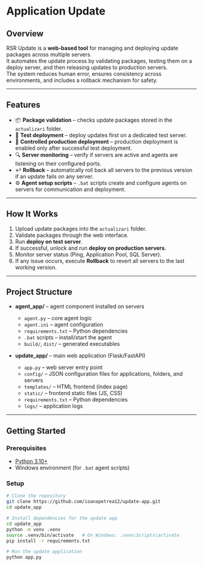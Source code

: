 # Application Update

## Overview
RSR Update is a **web-based tool** for managing and deploying update packages across multiple servers.  
It automates the update process by validating packages, testing them on a deploy server, and then releasing updates to production servers.  
The system reduces human error, ensures consistency across environments, and includes a rollback mechanism for safety.

---

## Features
- 📦 **Package validation** – checks update packages stored in the `actualizari` folder.  
- 🧪 **Test deployment** – deploy updates first on a dedicated test server.  
- 🚀 **Controlled production deployment** – production deployment is enabled only after successful test deployment.  
- 🔍 **Server monitoring** – verify if servers are active and agents are listening on their configured ports.  
- ↩️ **Rollback** – automatically roll back all servers to the previous version if an update fails on any server.  
- ⚙️ **Agent setup scripts** – `.bat` scripts create and configure agents on servers for communication and deployment.  

---

## How It Works
1. Upload update packages into the `actualizari` folder.  
2. Validate packages through the web interface.  
3. Run **deploy on test server**.  
4. If successful, unlock and run **deploy on production servers**.  
5. Monitor server status (Ping, Application Pool, SQL Server).  
6. If any issue occurs, execute **Rollback** to revert all servers to the last working version.  

---

## Project Structure
- **agent_app/** – agent component installed on servers  
  - `agent.py` – core agent logic  
  - `agent.ini` – agent configuration  
  - `requirements.txt` – Python dependencies  
  - `.bat` scripts – install/start the agent  
  - `build/`, `dist/` – generated executables  

- **update_app/** – main web application (Flask/FastAPI)  
  - `app.py` – web server entry point  
  - `config/` – JSON configuration files for applications, folders, and servers  
  - `templates/` – HTML frontend (index page)  
  - `static/` – frontend static files (JS, CSS)  
  - `requirements.txt` – Python dependencies  
  - `logs/` – application logs  

---

## Getting Started

### Prerequisites
- [Python 3.10+](https://www.python.org/downloads/)  
- Windows environment (for `.bat` agent scripts)  

### Setup
```bash
# Clone the repository
git clone https://github.com/ioanapetrea12/update-app.git
cd update_app

# Install dependencies for the update app
cd update_app
python -m venv .venv
source .venv/bin/activate   # On Windows: .venv\Scripts\activate
pip install -r requirements.txt

# Run the update application
python app.py
